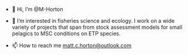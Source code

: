 - 👋 Hi, I’m @M-Horton
- 👀 I’m interested in fisheries science and ecology. I work on a wide variety of projects that span from stock assessment models for small pelagics to MSC conditions on ETP species. 

- 📫 How to reach me matt.c.horton@outlook.com

<!---
M-Horton/M-Horton is a ✨ special ✨ repository because its `README.md` (this file) appears on your GitHub profile.
You can click the Preview link to take a look at your changes.
--->
